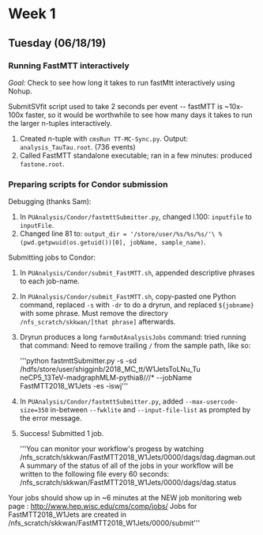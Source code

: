 # Week 1

## Tuesday (06/18/19)

### Running FastMTT interactively

*Goal:* Check to see how long it takes to run fastMtt interactively using Nohup.

  SubmitSVfit script used to take 2 seconds per event -- fastMTT is ~10x-100x faster, so it would be worthwhile to see how many days it takes to run the larger n-tuples interactively.

1. Created n-tuple with `cmsRun TT-MC-Sync.py`. Output: `analysis_TauTau.root`. (736 events)
1. Called FastMTT standalone executable; ran in a few minutes: produced `fastone.root`.

### Preparing scripts for Condor submission

Debugging (thanks Sam):

1. In `PUAnalysis/Condor/fastmttSubmitter.py`, changed l.100: `inputfile` to `inputFile`.
1. Changed line 81 to: `output_dir = '/store/user/%s/%s/%s/'\
        % (pwd.getpwuid(os.getuid())[0], jobName, sample_name)`.


Submitting jobs to Condor:
1. In `PUAnalysis/Condor/submit_FastMTT.sh`, appended descriptive phrases to each job-name.
1. In `PUAnalysis/Condor/submit_FastMTT.sh`, copy-pasted one Python command, replaced `-s` with `-dr` to do a dryrun, and replaced `${jobname}` with some phrase. Must remove the directory `/nfs_scratch/skkwan/[that phrase]` afterwards.
1. Dryrun produces a long `farmOutAnalysisJobs` command: tried running that command:
   Need to remove trailing `/` from the sample path, like so:

   '''python fastmttSubmitter.py -s -sd /hdfs/store/user/shigginb/2018_MC_tt/W1JetsToLNu_Tu\
neCP5_13TeV-madgraphMLM-pythia8/*/*/* --jobName FastMTT2018_W1Jets -es -iswj'''
1. In `PUAnalysis/Condor/fastmttSubmitter.py`, added `--max-usercode-size=350` in-between `--fwklite` and `--input-file-list` as prompted by the error message.
1. Success! Submitted 1 job.

   '''You can monitor your workflow's progess by watching /nfs_scratch/skkwan/FastMTT2018_W1Jets/0000/dags/dag.dagman.out
A summary of the status of all of the jobs in your workflow will be
written to the following file every 60 seconds:
  /nfs_scratch/skkwan/FastMTT2018_W1Jets/0000/dags/dag.status

Your jobs should show up in ~6 minutes
at the NEW job monitoring web page :
    http://www.hep.wisc.edu/cms/comp/jobs/
Jobs for FastMTT2018_W1Jets are created in /nfs_scratch/skkwan/FastMTT2018_W1Jets/0000/submit'''